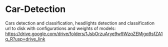# Car-Detection
Cars detection and classification, headlights detection and classification <br />
url to disk with configurations and weights of models: <br /> https://drive.google.com/drive/folders/1JsbOrzuArye9w9WzqZEMjgq9sfZA1q_R?usp=drive_link
